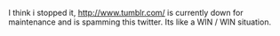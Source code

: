 I think i stopped it, http://www.tumblr.com/ is currently down for maintenance and is spamming this twitter. Its like a WIN / WIN situation.